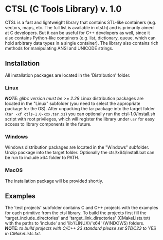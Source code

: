 
# CTSL  (C Tools Library)  v. 1.0
	
CTSL is a fast and lightweight library that contains STL-like containers (e.g. vectors, maps, etc. The full list is available in ctsl.h) and is primarily aimed at C developers. But it can be useful for C++ developers as well, since it also contains Python-like containers (e.g. list, dictionary, queue, which can hold arbitrary data types in a single container). The library also contains rich methods for manipulating ANSI and UNICODE strings.

## Installation

All installation packages are located in the 'Distribution' folder.

### Linux
***NOTE***: *glibc version must be >= 2.28*
Linux distribution packages are located in the "Linux" subfolder (you need to select the appropriate package for the OS).  After unpacking the tar package into the target folder (`tar -xf ctls-1.0-xxx.tar.xz`) you can optionally run the ctsl-1.0/install.sh script with root privileges, which will register the library under `usr` for easy access to library components in the future.

### Windows
Windows distribution packages are located in the "Windows" subfolder. Unzip package into the target folder. Optionally the ctsl/x64/install.bat can be run to include x64 folder to PATH.

### MacOS
The installation package will be provided shortly.

## Examples
The 'test projects' subfolder contains C and C++ projects with the examples for each primitive from the ctsl library. To build the projects first fill the 'target_include_directories' and 'target_link_directories' (CMakeLists.txt)  with the paths to 'include' and 'lib'(LINUX)/'x64' (WINDOWS) folders.   **NOTE**: *to build projects with C/C++ 23 standard please set STDC23 to YES in CMakeLists.txt.*
